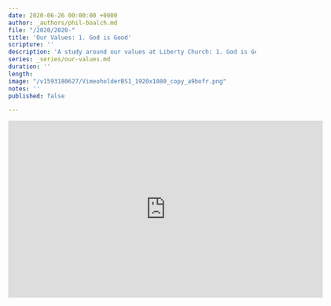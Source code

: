 ```yaml
---
date: 2020-06-26 00:00:00 +0000
author: _authors/phil-boalch.md
file: "/2020/2020-"
title: 'Our Values: 1. God is Good'
scripture: ''
description: 'A study around our values at Liberty Church: 1. God is Good'
series: _series/our-values.md
duration: ''
length: 
image: "/v1593180627/VimeoholderBS1_1920x1080_copy_a9bofr.png"
notes: ''
published: false

---
```

<iframe src="https://player.vimeo.com/video/431738479" width="640" height="360" frameborder="0" allow="autoplay; fullscreen" allowfullscreen></iframe>